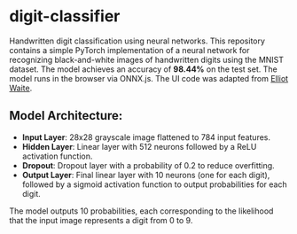 # digit-classifier
Handwritten digit classification using neural networks. This repository contains a simple PyTorch implementation of a neural network for recognizing black-and-white images of handwritten digits using the MNIST dataset. The model achieves an accuracy of **98.44%** on the test set. The model runs in the browser via ONNX.js. The UI code was adapted from [Elliot Waite](https://github.com/elliotwaite).

## Model Architecture:
- **Input Layer**: 28x28 grayscale image flattened to 784 input features.
- **Hidden Layer**: Linear layer with 512 neurons followed by a ReLU activation function.
- **Dropout**: Dropout layer with a probability of 0.2 to reduce overfitting.
- **Output Layer**: Final linear layer with 10 neurons (one for each digit), followed by a sigmoid activation function to output probabilities for each digit.

The model outputs 10 probabilities, each corresponding to the likelihood that the input image represents a digit from 0 to 9.
